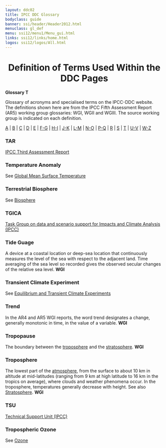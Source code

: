 ```yaml
---
layout: ddc02
title: IPCC DDC Glossary
bodyclass: guide
banner: ssi/header/Header2012.html
menuclass: gl_def
menu: ssi12/menu1/Menu_gui.html
links: ssi12/links/home.html
logos: ssi12/logos/All.html
---
```


<div id="content">

 <div id="pagetit">
   <h1 align="center">Definition of Terms Used Within the DDC Pages</h1>
 </div>
   <!-- End of Page Title Block -->
<p> <b>Glossary T</b></p>
<p> Glossary of acronyms and specialised terms on the IPCC-DDC website. <br> The definitions shown here are from the IPCC Fifth Assessment Report (AR5) working group glossaries: WGI, WGII and WGIII.  The source working group is indicated on each definition.
</p>
<p>
<a href="glossary_a.html">A</a>
| <a href="glossary_b.html">B</a>
| <a href="glossary_c.html">C</a>
| <a href="glossary_d.html">D</a>
| <a href="glossary_e.html">E</a>
| <a href="glossary_fg.html">F-G</a>
| <a href="glossary_hi.html">H-I</a>
| <a href="glossary_jk.html">J-K</a>
| <a href="glossary_lm.html">L-M</a>
| <a href="glossary_no.html">N-O</a>
| <a href="glossary_pq.html">P-Q</a>
| <a href="glossary_r.html">R</a>
| <a href="glossary_s.html">S</a>
| <a href="glossary_t.html">T</a>
| <a href="glossary_uv.html">U-V</a>
| <a href="glossary_wz.html">W-Z</a>

</p>
<p>
<a name="tar"></a> 
<h3>TAR</h3><p><a href="http://www.ipcc.ch/publications_and_data/publications_and_data_reports.shtml#1">IPCC Third Assessment Report </a></p>
<a name="temperatureAnomaly"></a> 
<h3>Temperature Anomaly</h3><p>See <a href="glossary_fg.html#globalMeanSurfaceTemperature">Global Mean Surface Temperature</a></p>
<a name="terrestrialBiosphere"></a> 
<h3>Terrestrial Biosphere</h3><p>See <a href="glossary_b.html#biosphere">Biosphere</a></p>
<a name="tgica"></a> 
<h3>TGICA</h3><p><a href="http://www.ipcc-data.org/docs/TGICA_Mandate_031207.htm" target="_blank">Task Group on data and scenario support for Impacts and Climate Analysis (IPCC)</a></p>
<a name="tideGuage"></a> 
<h3>Tide Guage</h3><p>A device at a coastal location or deep-sea location that continuously measures the level of the sea with respect to the adjacent land. Time averaging of the sea level so recorded gives the observed secular changes of the relative sea level. <b>WGI</b></p>
<a name="transientClimateExperiment"></a> 
<h3>Transient Climate Experiment</h3>See <a href="glossary_e.html#equilibriumAndTransientClimateExperiment">Equilibrium and Transient Climate Experiments</a></p>
<a name="trend"></a> 
<h3>Trend</h3><p>In the AR4 and AR5 WGI reports, the word trend designates a change, generally monotonic in time, in the value of a variable. <b>WGI</b></p>
<a name="tropopause"></a>
<h3>Tropopause</h3><p>The boundary between the <a href="glossary_t.html#troposphere">troposphere</a> and the <a href="glossary_s.html#stratosphere">stratosphere</a>. <b>WGI</b></p>
<a name="troposphere"></a>
<h3>Troposphere</h3><p>The lowest part of the <a href="glossary_a.html#atmosphere">atmosphere</a>, from the surface to about 10 km in altitude at mid-latitudes (ranging from 9 km at high latitude to 16 km in the tropics on average), where clouds and weather phenomena occur. In the troposphere, temperatures generally decrease with height.  See also <a href="glossary_s.html#stratosphere">Stratosphere</a>. <b>WGI</b></p>
<a name="tsu"></a> 
<h3>TSU</h3><p><a href="http://www.ipcc.ch/organization/organization_secretariat.shtml#2" target="_blank">Technical Support Unit (IPCC) </a></p>
<a name="troposphericOzone"></a> 
<h3>Tropospheric Ozone</h3><p>See <a href="glossary_no.html#ozone">Ozone</a></p>
</p>
 </div><!-- End demo -->
